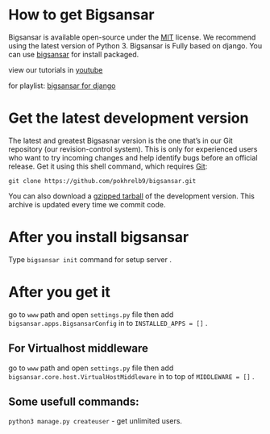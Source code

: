 
# How to get Bigsansar

Bigsansar is available open-source under the [MIT](https://en.wikipedia.org/wiki/MIT_License) license. We recommend using the latest version of Python 3. 
Bigsansar is Fully based on django.
You can use
[bigsansar](https://bigsansar.com)
for install packaged.

view our tutorials in 
[youtube](https://youtube.com/bigsansar)

for playlist:
[bigsansar for django](https://www.youtube.com/playlist?list=PLqdXqRSrD-LC6i7YQAaqB57FaCfWEZkth)

# Get the latest development version
The latest and greatest Bigsasnar version is the one that’s in our Git repository (our revision-control system).
This is only for experienced users who want to try incoming changes and help identify bugs before an official release. 
Get it using this shell command, which requires [Git](https://git-scm.com/):

`git clone https://github.com/pokhrelb9/bigsansar.git`

You can also download a [gzipped tarball](https://pypi.org/project/Bigsansar/#files) of the development version. 
This archive is updated every time we commit code.

# After you install bigsansar
Type `bigsansar init` command for setup server .

# After you get it
go to `www` path and open `settings.py` file then add `bigsansar.apps.BigsansarConfig`  in to 
`INSTALLED_APPS = []` .

## For Virtualhost middleware
go to `www` path and open `settings.py` file then add `bigsansar.core.host.VirtualHostMiddleware`  in to top of 
`MIDDLEWARE = []` .

## Some usefull commands:

`python3 manage.py createuser` - get unlimited users.